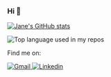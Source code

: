 ### Hi 👋
[![Jane's GitHub stats](https://github-readme-stats.vercel.app/api?username=JaneEllison&hide=stars,issues&count_private=true&show_icons=true&theme=vision-friendly-dark)](https://github.com/JaneEllison/github-readme-stats)

<img width="" src="https://github-readme-stats.vercel.app/api/top-langs/?username=JaneEllison&layout=compact&hide_title=1&card_width=300&theme=vision-friendly-dark" alt="Top language used in my repos" />

<p>Find me on:</p>
  <!-- Gmail -->
  <a href="mailto:asekerich99@gmail.com" target="_blank"><img alt="Gmail"
     src="https://img.shields.io/badge/-Gmail-EA4335?style=flat-square&logo=Gmail&logoColor=white">
  </a>
  <!-- Linkedin -->
  <a href="https://www.linkedin.com/in/anastasiya-sekerich/" target="_blank"><img alt="Linkedin"
     src="https://img.shields.io/badge/-Linkedin-0A66C2?style=flat-square&logo=Linkedin&logoColor=white">
  </a>
